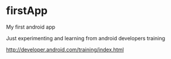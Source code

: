 firstApp
========

My first android app

Just experimenting and learning from android developers training

http://developer.android.com/training/index.html